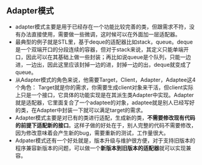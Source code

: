 ## Adapter模式
- adapter模式主要是用于已经存在一个功能比较完善的类，但跟需求不符，没有办法直接使用，需要做一些微调，这时候可以在外面加一层适配器。
- 最典型的例子就是STL里，基于deque的适配器比如stack，queue。deque是一个双端开口的分段连续的容器，但对于stack来说，其定义只能单端开口，因此可以在其基础上做一些封装；再比如说queue是个队列，只能一边进，一边出，因此这里应该封掉一边的进，封掉一边的出，deque就变成了queue。
- 从Adapter模式的角色来说，他需要Target，Client，Adapter，Adaptee这4个角色：
Target就是你的需求，你需要生成client对象来干活，但client实际上只是一个接口，它具体的功能实现是在其派生类Adapter中实现。Adapter就是适配器，它里面复合了一个adaptee的对象，adaptee就是别人已经写好的类，在Adapter中封装一下就可以满足target的需求。
- Adapter模式主要是对已有的类进行适配，生成新的类，**不需要修改现有代码的前提下适配新的接口**。这样子做的好处在于，别人完整的代码不需要修改，因为修改意味着会产生新的bug，需要重新的测试，工作量很大。
- Adpater模式还有一个好处就是，版本升级与维护很方便，对于支持旧版本的程序兼容新版本的问题，可以做一个**新版本到旧版本的适配器**就可以实现兼容。